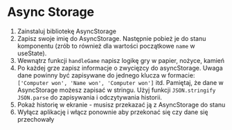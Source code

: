 # Async Storage

1.  Zainstaluj bibliotekę AsyncStorage
2. Zapisz swoje imię do AsyncStorage. Następnie pobież je do stanu komponentu (zrób to również dla wartości początkowe `name` w useState).
3. Wewnątrz funkcji `handleGame` napisz logikę gry w papier, nożyce, kamień
4. Po każdej grze zapisz informacje o zwycięzcy do asyncStorage. Uwaga dane powinny być zapisywane do jednego klucza w formacie: `['Computer won', 'Name won', 'Computer won']` itd. Pamiętaj, że dane w AsyncStorage możesz zapisać w stringu. Użyj funkcji `JSON.stringify` `JSON.parse` do zapisywania i odczytywania historii. 
5. Pokaż historię w ekranie - musisz przekazać ją z AsyncStorage do stanu
6. Wyłącz aplikację i włącz ponownie aby przekonać się czy dane się przechowały

